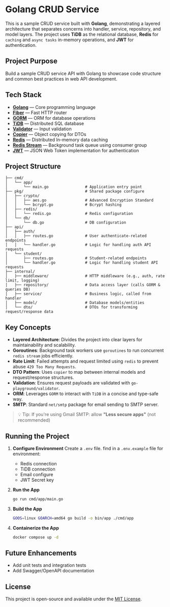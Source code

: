# Golang CRUD Service

This is a sample CRUD service built with **Golang**, demonstrating a layered architecture that separates concerns into handler, service, repository, and model layers. The project uses **TiDB** as the relational database, **Redis** for `caching` and `async tasks` in-memory operations, and **JWT** for authentication.

## Project Purpose

Build a sample CRUD service API with Golang to showcase code structure and common best practices in web API development.

## Tech Stack

- **[Golang](https://golang.org)** — Core programming language
- **[Fiber](https://gofiber.io)** — Fast HTTP router
- **[GORM](https://gorm.io)** — ORM for database operations
- **[TiDB](https://www.pingcap.com)** — Distributed SQL database
- **[Validator](https://github.com/go-playground/validator)** — Input validation
- **[Copier](https://github.com/jinzhu/copier)** — Object copying for DTOs
- **[Redis](https://redis.io)** — Distributed In-memory data caching
- **[Redis Stream](https://redis.io/docs/latest/develop/data-types/streams)** — Background task queue using consumer group
- **[JWT](https://github.com/golang-jwt/jwt)** — JSON Web Token implementation for authentication

## Project Structure

```
├── cmd/
│   └── app/
│       └── main.go                # Application entry point
├── pkg/                           # Shared package configure
│   ├── crypto/
│   │   ├── aes.go                 # Advanced Encryption Standard
│   │   └── bcrypt.go              # Bcrypt hashing
│   ├── redis/
│   │   └── redis.go               # Redis configuration
│   └── db/
│       └── db.go                  # DB configuration
├── api/
│   ├── auth/
│   │   ├── routes.go              # User authenticate-related endpoints
│   │   └── handler.go             # Logic for handling auth API requests
│   └── student/
│       ├── routes.go              # Student-related endpoints
│       └── handler.go             # Logic for handling student API requests
├── internal/
│   ├── middleware/                # HTTP middleware (e.g., auth, rate limit, logging)
│   ├── repository/                # Data access layer (calls GORM & queries DB)
│   ├── service/                   # Business logic, called from handler
│   ├── model/                     # Database models/entities
│   └── dto/                       # DTOs for transforming request/response data
```

## Key Concepts

- **Layered Architecture**: Divides the project into clear layers for maintainability and scalability.
- **Goroutines**: Background task workers use `goroutines` to run concurrent `redis stream` jobs efficiently.
- **Rate Limit**: Failed attempts and request limited using `redis` to prevent abuse `429 Too Many Requests`.
- **DTO Pattern**: Uses `copier` to map between internal models and request/response structures.
- **Validation**: Ensures request payloads are validated with `go-playground/validator`.
- **ORM**: Leverages `GORM` to interact with `TiDB` in a concise and type-safe way.
- **SMTP**: Standard `net/smtp` package for email sending to SMTP server.

> 💡 Tip: If you're using Gmail SMTP: allow **"Less secure apps"** (not recommended)

## Running the Project

1. **Configure Environment**
   Create a `.env` file. find in a `.env.example` file for environment:
   - Redis connection
   - TiDB connection
   - Email configure
   - JWT Secret key

2. **Run the App**
   ```bash
   go run cmd/app/main.go
   ```

3. **Build the App**
   ```bash
   GOOS=linux GOARCH=amd64 go build -o bin/app ./cmd/app
   ```

4. **Containerize the App**
   ```bash
   docker compose up -d
   ```


## Future Enhancements

- Add unit tests and integration tests
- Add Swagger/OpenAPI documentation

## License

This project is open-source and available under the [MIT License]().
